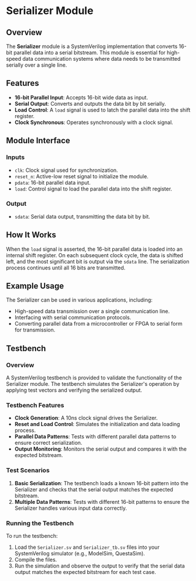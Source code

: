 # Serializer Module

## Overview
The **Serializer** module is a SystemVerilog implementation that converts 16-bit parallel data into a serial bitstream. This module is essential for high-speed data communication systems where data needs to be transmitted serially over a single line.

## Features
- **16-bit Parallel Input**: Accepts 16-bit wide data as input.
- **Serial Output**: Converts and outputs the data bit by bit serially.
- **Load Control**: A `load` signal is used to latch the parallel data into the shift register.
- **Clock Synchronous**: Operates synchronously with a clock signal.

## Module Interface

### Inputs
- `clk`: Clock signal used for synchronization.
- `reset_n`: Active-low reset signal to initialize the module.
- `pdata`: 16-bit parallel data input.
- `load`: Control signal to load the parallel data into the shift register.

### Output
- `sdata`: Serial data output, transmitting the data bit by bit.

## How It Works
When the `load` signal is asserted, the 16-bit parallel data is loaded into an internal shift register. On each subsequent clock cycle, the data is shifted left, and the most significant bit is output via the `sdata` line. The serialization process continues until all 16 bits are transmitted.

## Example Usage
The Serializer can be used in various applications, including:
- High-speed data transmission over a single communication line.
- Interfacing with serial communication protocols.
- Converting parallel data from a microcontroller or FPGA to serial form for transmission.

## Testbench

### Overview
A SystemVerilog testbench is provided to validate the functionality of the Serializer module. The testbench simulates the Serializer's operation by applying test vectors and verifying the serialized output.

### Testbench Features
- **Clock Generation**: A 10ns clock signal drives the Serializer.
- **Reset and Load Control**: Simulates the initialization and data loading process.
- **Parallel Data Patterns**: Tests with different parallel data patterns to ensure correct serialization.
- **Output Monitoring**: Monitors the serial output and compares it with the expected bitstream.

### Test Scenarios
1. **Basic Serialization**: The testbench loads a known 16-bit pattern into the Serializer and checks that the serial output matches the expected bitstream.
2. **Multiple Data Patterns**: Tests with different 16-bit patterns to ensure the Serializer handles various input data correctly.

### Running the Testbench
To run the testbench:
1. Load the `Serializer.sv` and `Serializer_tb.sv` files into your SystemVerilog simulator (e.g., ModelSim, QuestaSim).
2. Compile the files.
3. Run the simulation and observe the output to verify that the serial data output matches the expected bitstream for each test case.



